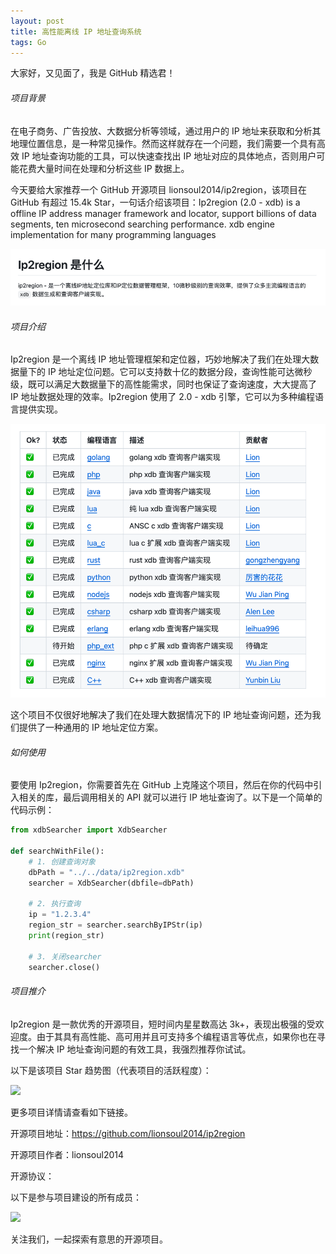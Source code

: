 ```yaml
---
layout: post
title: 高性能离线 IP 地址查询系统
tags: Go
---
```


大家好，又见面了，我是 GitHub 精选君！

###### 项目背景

在电子商务、广告投放、大数据分析等领域，通过用户的 IP 地址来获取和分析其地理位置信息，是一种常见操作。然而这样就存在一个问题，我们需要一个具有高效 IP 地址查询功能的工具，可以快速查找出 IP 地址对应的具体地点，否则用户可能花费大量时间在处理和分析这些 IP 数据上。

今天要给大家推荐一个 GitHub 开源项目 lionsoul2014/ip2region，该项目在 GitHub 有超过 15.4k Star，一句话介绍该项目：Ip2region (2.0 - xdb) is a offline IP address manager framework and locator, support billions of data segments, ten microsecond searching performance. xdb engine implementation for many programming languages

![](https://raw.githubusercontent.com/ZhuPeng/pic/master/images/compress_image-20240417223827390.png)

###### 项目介绍

Ip2region 是一个离线 IP 地址管理框架和定位器，巧妙地解决了我们在处理大数据量下的 IP 地址定位问题。它可以支持数十亿的数据分段，查询性能可达微秒级，既可以满足大数据量下的高性能需求，同时也保证了查询速度，大大提高了 IP 地址数据处理的效率。Ip2region 使用了 2.0 - xdb 引擎，它可以为多种编程语言提供实现。

![](https://raw.githubusercontent.com/ZhuPeng/pic/master/images/compress_image-20240417223937784.png)

这个项目不仅很好地解决了我们在处理大数据情况下的 IP 地址查询问题，还为我们提供了一种通用的 IP 地址定位方案。

###### 如何使用

要使用 Ip2region，你需要首先在 GitHub 上克隆这个项目，然后在你的代码中引入相关的库，最后调用相关的 API 就可以进行 IP 地址查询了。以下是一个简单的代码示例：

```python
from xdbSearcher import XdbSearcher

def searchWithFile():
    # 1. 创建查询对象
    dbPath = "../../data/ip2region.xdb"
    searcher = XdbSearcher(dbfile=dbPath)
    
    # 2. 执行查询
    ip = "1.2.3.4"
    region_str = searcher.searchByIPStr(ip)
    print(region_str)
    
    # 3. 关闭searcher
    searcher.close()
```
###### 项目推介

Ip2region 是一款优秀的开源项目，短时间内星星数高达 3k+，表现出极强的受欢迎度。由于其具有高性能、高可用并且可支持多个编程语言等优点，如果你也在寻找一个解决 IP 地址查询问题的有效工具，我强烈推荐你试试。


以下是该项目 Star 趋势图（代表项目的活跃程度）：

![](https://api.star-history.com/svg?repos=lionsoul2014/ip2region&type=Timeline)

更多项目详情请查看如下链接。

开源项目地址：https://github.com/lionsoul2014/ip2region 

开源项目作者：lionsoul2014

开源协议：

以下是参与项目建设的所有成员：

![](https://contrib.rocks/image?repo=lionsoul2014/ip2region)

关注我们，一起探索有意思的开源项目。

